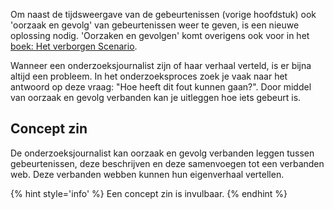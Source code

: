 

Om naast de tijdsweergave van de gebeurtenissen (vorige hoofdstuk) ook 'oorzaak en gevolg' van gebeurtenissen weer te geven, is een nieuwe oplossing nodig. 'Oorzaken en gevolgen' komt overigens ook voor in het [boek: Het verborgen Scenario](https://jorik.gitbook.io/project-blauwdruk/vooronderzoek/verborgen-scenario#verborgen-informatie). 

Wanneer een onderzoeksjournalist zijn of haar verhaal verteld, is er bijna altijd een probleem. In het onderzoeksproces zoek je vaak naar het antwoord op deze vraag: "Hoe heeft dit fout kunnen gaan?". Door middel van oorzaak en gevolg verbanden kan je uitleggen hoe iets gebeurt is.

## Concept zin
De onderzoeksjournalist kan oorzaak en gevolg verbanden leggen tussen gebeurtenissen, deze beschrijven en deze samenvoegen tot een verbanden web. Deze verbanden webben kunnen hun eigenverhaal vertellen.

{% hint style='info' %}
Een concept zin is invulbaar.
{% endhint %}